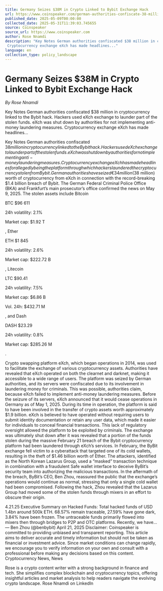 ```yaml
---
title: Germany Seizes $38M in Crypto Linked to Bybit Exchange Hack
url: https://www.coinspeaker.com/german-authorities-confiscate-38-million-crypto-bybit-hack/
published_date: 2025-05-09T00:00:00
collected_date: 2025-05-31T11:39:03.745655
source: Coinspeaker
source_url: https://www.coinspeaker.com
author: Rose Nnamdi
description: "Key Notes German authorities confiscated $38 million in cryptocurrency linked to the Bybit hack. Hackers used eXch exchange to launder part of the stolen funds. eXch was shut down by authorities for not implementing anti-money laundering measures. 
 Cryptocurrency exchange eXch has made headlines..."
language: en
collection_type: policy_landscape
---
```


# Germany Seizes $38M in Crypto Linked to Bybit Exchange Hack

*By Rose Nnamdi*

Key Notes German authorities confiscated $38 million in cryptocurrency linked to the Bybit hack. Hackers used eXch exchange to launder part of the stolen funds. eXch was shut down by authorities for not implementing anti-money laundering measures. 
 Cryptocurrency exchange eXch has made headlines...

Key Notes German authorities confiscated $38 million in cryptocurrency linked to the Bybit hack. Hackers used eXch exchange to launder part of the stolen funds. eXch was shut down by authorities for not implementing anti-money laundering measures. 
 Cryptocurrency exchange eXch has made headlines for allegedly being the platform through which hackers laundered the cryptocurrency stolen from Bybit. German authorities have seized €34 million ($38 million) worth of cryptocurrency from eXch in connection with the record-breaking $1.4 billion breach of Bybit. 
 The German Federal Criminal Police Office (BKA) and Frankfurt’s main prosecutor’s office confirmed the news on May 9, 2025. The stolen assets include Bitcoin 
 
 BTC 
 $96 611

24h volatility: 
 2.1%

Market cap: 
 $1.92 T

, Ether 
 
 ETH 
 $1 845

24h volatility: 
 2.6%

Market cap: 
 $222.72 B

, Litecoin 
 
 LTC 
 $90.41

24h volatility: 
 7.5%

Market cap: 
 $6.86 B

Vol. 24h: 
 $432.71 M

, and Dash 
 
 DASH 
 $23.29

24h volatility: 
 0.8%

Market cap: 
 $285.26 M

.
 
 Crypto swapping platform eXch, which began operations in 2014, was used to facilitate the exchange of various cryptocurrency assets. Authorities have revealed that eXch operated on both the clearnet and darknet, making it accessible to a wide range of users. 
 The platform was seized by German authorities, and its servers were confiscated due to its involvement in laundering money for criminals. This was possible, authorities claim, because eXch failed to implement anti-money laundering measures. 
 Before the seizure of its servers, eXch announced that it would cease operations in Germany as of May 1, 2025. During its time in operation, the platform is said to have been involved in the transfer of crypto assets worth approximately $1.9 billion. 
 eXch is believed to have operated without requiring users to submit identity documentation or retain any user data, which made it easier for individuals to conceal financial transactions. This lack of regulatory oversight allowed the platform to be exploited by criminals. 
 The exchange was ultimately shut down after it was revealed that a portion of the funds stolen during the massive February 21 breach of the Bybit cryptocurrency platform had been laundered through eXch’s services. 
 In February, the ByBit exchange fell victim to a cyberattack that targeted one of its cold wallets, resulting in the theft of $1.46 billion worth of Ether. The attackers, identified as the North Korean Lazarus Group, used a “masked” transaction technique in combination with a fraudulent Safe wallet interface to deceive ByBit’s security team into authorizing the malicious transactions. 
 In the aftermath of the breach, ByBit’s CEO, Ben Zhou, reassured the public that the exchange’s operations would continue as normal, stressing that only a single cold wallet had been compromised. Following the hack, Zhou revealed that the Lazarus Group had moved some of the stolen funds through mixers in an effort to obscure their origin. 
 
 4.21.25 Executive Summary on Hacked Funds: Total hacked funds of USD 1.4bn around 500k ETH. 68.57% remain traceable, 27.59% have gone dark, 3.84% have been frozen. The untraceable funds primarily flowed into mixers then through bridges to P2P and OTC platforms. Recently, we have… 
 — Ben Zhou (@benbybit) April 21, 2025 
 Disclaimer: Coinspeaker is committed to providing unbiased and transparent reporting. This article aims to deliver accurate and timely information but should not be taken as financial or investment advice. Since market conditions can change rapidly, we encourage you to verify information on your own and consult with a professional before making any decisions based on this content. Cryptocurrency News, News

Rose is a crypto content writer with a strong background in finance and tech. She simplifies complex blockchain and cryptocurrency topics, offering insightful articles and market analysis to help readers navigate the evolving crypto landscape. 
 Rose Nnamdi on LinkedIn